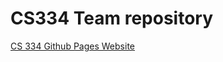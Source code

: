 # CS334 Team repository

[CS 334 Github Pages Website](https://stephen601.github.io/CS_334_WebAppProject/)